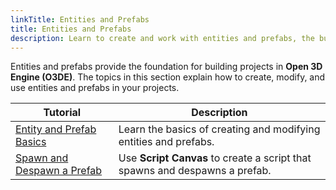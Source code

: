 ```yaml
---
linkTitle: Entities and Prefabs
title: Entities and Prefabs
description: Learn to create and work with entities and prefabs, the building blocks of Open 3D Engine (O3DE).
---
```


Entities and prefabs provide the foundation for building projects in **Open 3D Engine (O3DE)**. The topics in this section explain how to create, modify, and use entities and prefabs in your projects.

| Tutorial | Description |
| - | - |
| [Entity and Prefab Basics](entity-and-prefab-basics) | Learn the basics of creating and modifying entities and prefabs. |
| [Spawn and Despawn a Prefab](spawn-a-prefab.md) | Use **Script Canvas** to create a script that spawns and despawns a prefab. |

